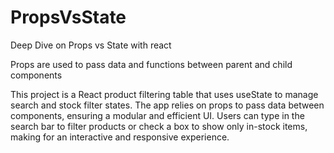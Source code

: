 # PropsVsState
Deep Dive on Props vs State with react

Props are used to pass data and functions between parent and child components

This project is a React product filtering table that uses useState to manage search and stock filter states. The app relies on props to pass data between components, ensuring a modular and efficient UI. Users can type in the search bar to filter products or check a box to show only in-stock items, making for an interactive and responsive experience.
